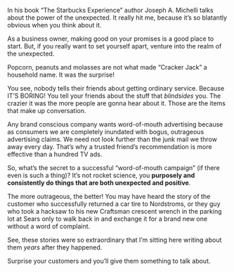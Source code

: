 <!--
slug: the-power-of-surprise
date: Wed Oct 17 2007 09:00:00 GMT+0200 (CEST)
tags: marketing, sales
title: The Power of Surprise
id: 98727981
link: http://joreteg.com/post/98727981/the-power-of-surprise
raw: {"blog_name":"henrikjoreteg","id":98727981,"post_url":"http://joreteg.com/post/98727981/the-power-of-surprise","slug":"the-power-of-surprise","type":"text","date":"2007-10-17 07:00:00 GMT","timestamp":1192604400,"state":"published","format":"markdown","reblog_key":"hRkpiiLW","tags":["marketing","sales"],"short_url":"http://tmblr.co/ZgL_Yy5udWj","recommended_source":null,"recommended_color":null,"highlighted":[],"note_count":0,"title":"The Power of Surprise","body":"<p>In his book &ldquo;The Starbucks Experience&rdquo; author Joseph A. Michelli talks about the power of the unexpected. It really hit me, because it&rsquo;s so blatantly obvious when you think about it.</p>\n\n<p>As a business owner, making good on your promises is a good place to start. But, if you really want to set yourself apart, venture into the realm of the unexpected.</p>\n\n<p>Popcorn, peanuts and molasses are not what made &ldquo;Cracker Jack&rdquo; a household name. It was the surprise!</p>\n\n<p>You see, nobody tells their friends about getting ordinary service. Because IT&rsquo;S BORING! You tell your friends about the stuff that <em>blindsides</em> you. The crazier it was the more people are gonna hear about it. Those are the items that make up conversation.</p>\n\n<p>Any brand conscious company wants word-of-mouth advertising because as consumers we are completely inundated with bogus, outrageous advertising claims. We need not look further than the junk mail we throw away every day. That&rsquo;s why a trusted friend&rsquo;s recommendation is more effective than a hundred TV ads.</p>\n\n<p>So, what&rsquo;s the secret to a successful &ldquo;word-of-mouth campaign&rdquo; (if there even is such a thing)? It&rsquo;s not rocket science, you <strong>purposely and consistently do things that are both unexpected and positive</strong>.</p>\n\n<p>The more outrageous, the better! You may have heard the story of the customer who successfully returned a car tire to Nordstroms, or they guy who took a hacksaw to his new Craftsman crescent wrench in the parking lot at Sears only to walk back in and exchange it for a brand new one without a word of complaint.</p>\n\n<p>See, these stories were so extraordinary that I&rsquo;m sitting here writing about them <em>years</em> after they happened.</p>\n\n<p>Surprise your customers and you&rsquo;ll give them something to talk about.</p>","reblog":{"tree_html":"","comment":"<p>In his book “The Starbucks Experience” author Joseph A. Michelli talks about the power of the unexpected. It really hit me, because it’s so blatantly obvious when you think about it.</p>\n\n<p>As a business owner, making good on your promises is a good place to start. But, if you really want to set yourself apart, venture into the realm of the unexpected.</p>\n\n<p>Popcorn, peanuts and molasses are not what made “Cracker Jack” a household name. It was the surprise!</p>\n\n<p>You see, nobody tells their friends about getting ordinary service. Because IT’S BORING! You tell your friends about the stuff that <em>blindsides</em> you. The crazier it was the more people are gonna hear about it. Those are the items that make up conversation.</p>\n\n<p>Any brand conscious company wants word-of-mouth advertising because as consumers we are completely inundated with bogus, outrageous advertising claims. We need not look further than the junk mail we throw away every day. That’s why a trusted friend’s recommendation is more effective than a hundred TV ads.</p>\n\n<p>So, what’s the secret to a successful “word-of-mouth campaign” (if there even is such a thing)? It’s not rocket science, you <strong>purposely and consistently do things that are both unexpected and positive</strong>.</p>\n\n<p>The more outrageous, the better! You may have heard the story of the customer who successfully returned a car tire to Nordstroms, or they guy who took a hacksaw to his new Craftsman crescent wrench in the parking lot at Sears only to walk back in and exchange it for a brand new one without a word of complaint.</p>\n\n<p>See, these stories were so extraordinary that I’m sitting here writing about them <em>years</em> after they happened.</p>\n\n<p>Surprise your customers and you’ll give them something to talk about.</p>"},"trail":[{"blog":{"name":"henrikjoreteg","active":true,"theme":{"header_full_width":1500,"header_full_height":500,"header_focus_width":676,"header_focus_height":380,"avatar_shape":"circle","background_color":"#F6F6F6","body_font":"Helvetica Neue","header_bounds":"0,1249,380,573","header_image":"http://static.tumblr.com/df7befc8b0387cf597578e613c221cb3/uzkwgdq/FAjnt7hyg/tumblr_static_agmw2bdhkjs4ws4sscw44swgc.jpg","header_image_focused":"http://static.tumblr.com/df7befc8b0387cf597578e613c221cb3/uzkwgdq/1oSnt7hyh/tumblr_static_tumblr_static_agmw2bdhkjs4ws4sscw44swgc_focused_v3.jpg","header_image_scaled":"http://static.tumblr.com/df7befc8b0387cf597578e613c221cb3/uzkwgdq/FAjnt7hyg/tumblr_static_agmw2bdhkjs4ws4sscw44swgc_2048_v2.jpg","header_stretch":true,"link_color":"#529ECC","show_avatar":true,"show_description":true,"show_header_image":true,"show_title":true,"title_color":"#444444","title_font":"Helvetica Neue","title_font_weight":"bold"}},"post":{"id":"98727981"},"content_raw":"<p>In his book “The Starbucks Experience” author Joseph A. Michelli talks about the power of the unexpected. It really hit me, because it’s so blatantly obvious when you think about it.</p>\n\n<p>As a business owner, making good on your promises is a good place to start. But, if you really want to set yourself apart, venture into the realm of the unexpected.</p>\n\n<p>Popcorn, peanuts and molasses are not what made “Cracker Jack” a household name. It was the surprise!</p>\n\n<p>You see, nobody tells their friends about getting ordinary service. Because IT’S BORING! You tell your friends about the stuff that <em>blindsides</em> you. The crazier it was the more people are gonna hear about it. Those are the items that make up conversation.</p>\n\n<p>Any brand conscious company wants word-of-mouth advertising because as consumers we are completely inundated with bogus, outrageous advertising claims. We need not look further than the junk mail we throw away every day. That’s why a trusted friend’s recommendation is more effective than a hundred TV ads.</p>\n\n<p>So, what’s the secret to a successful “word-of-mouth campaign” (if there even is such a thing)? It’s not rocket science, you <strong>purposely and consistently do things that are both unexpected and positive</strong>.</p>\n\n<p>The more outrageous, the better! You may have heard the story of the customer who successfully returned a car tire to Nordstroms, or they guy who took a hacksaw to his new Craftsman crescent wrench in the parking lot at Sears only to walk back in and exchange it for a brand new one without a word of complaint.</p>\n\n<p>See, these stories were so extraordinary that I’m sitting here writing about them <em>years</em> after they happened.</p>\n\n<p>Surprise your customers and you’ll give them something to talk about.</p>","content":"<p>In his book “The Starbucks Experience” author Joseph A. Michelli talks about the power of the unexpected. It really hit me, because it’s so blatantly obvious when you think about it.</p>\n\n<p>As a business owner, making good on your promises is a good place to start. But, if you really want to set yourself apart, venture into the realm of the unexpected.</p>\n\n<p>Popcorn, peanuts and molasses are not what made “Cracker Jack” a household name. It was the surprise!</p>\n\n<p>You see, nobody tells their friends about getting ordinary service. Because IT’S BORING! You tell your friends about the stuff that <em>blindsides</em> you. The crazier it was the more people are gonna hear about it. Those are the items that make up conversation.</p>\n\n<p>Any brand conscious company wants word-of-mouth advertising because as consumers we are completely inundated with bogus, outrageous advertising claims. We need not look further than the junk mail we throw away every day. That’s why a trusted friend’s recommendation is more effective than a hundred TV ads.</p>\n\n<p>So, what’s the secret to a successful “word-of-mouth campaign” (if there even is such a thing)? It’s not rocket science, you <strong>purposely and consistently do things that are both unexpected and positive</strong>.</p>\n\n<p>The more outrageous, the better! You may have heard the story of the customer who successfully returned a car tire to Nordstroms, or they guy who took a hacksaw to his new Craftsman crescent wrench in the parking lot at Sears only to walk back in and exchange it for a brand new one without a word of complaint.</p>\n\n<p>See, these stories were so extraordinary that I’m sitting here writing about them <em>years</em> after they happened.</p>\n\n<p>Surprise your customers and you’ll give them something to talk about.</p>","is_current_item":true,"is_root_item":true}]}
publish: 2007-10-017
-->


<p>In his book &ldquo;The Starbucks Experience&rdquo; author Joseph A. Michelli talks about the power of the unexpected. It really hit me, because it&rsquo;s so blatantly obvious when you think about it.</p>

<p>As a business owner, making good on your promises is a good place to start. But, if you really want to set yourself apart, venture into the realm of the unexpected.</p>

<p>Popcorn, peanuts and molasses are not what made &ldquo;Cracker Jack&rdquo; a household name. It was the surprise!</p>

<p>You see, nobody tells their friends about getting ordinary service. Because IT&rsquo;S BORING! You tell your friends about the stuff that <em>blindsides</em> you. The crazier it was the more people are gonna hear about it. Those are the items that make up conversation.</p>

<p>Any brand conscious company wants word-of-mouth advertising because as consumers we are completely inundated with bogus, outrageous advertising claims. We need not look further than the junk mail we throw away every day. That&rsquo;s why a trusted friend&rsquo;s recommendation is more effective than a hundred TV ads.</p>

<p>So, what&rsquo;s the secret to a successful &ldquo;word-of-mouth campaign&rdquo; (if there even is such a thing)? It&rsquo;s not rocket science, you <strong>purposely and consistently do things that are both unexpected and positive</strong>.</p>

<p>The more outrageous, the better! You may have heard the story of the customer who successfully returned a car tire to Nordstroms, or they guy who took a hacksaw to his new Craftsman crescent wrench in the parking lot at Sears only to walk back in and exchange it for a brand new one without a word of complaint.</p>

<p>See, these stories were so extraordinary that I&rsquo;m sitting here writing about them <em>years</em> after they happened.</p>

<p>Surprise your customers and you&rsquo;ll give them something to talk about.</p>
